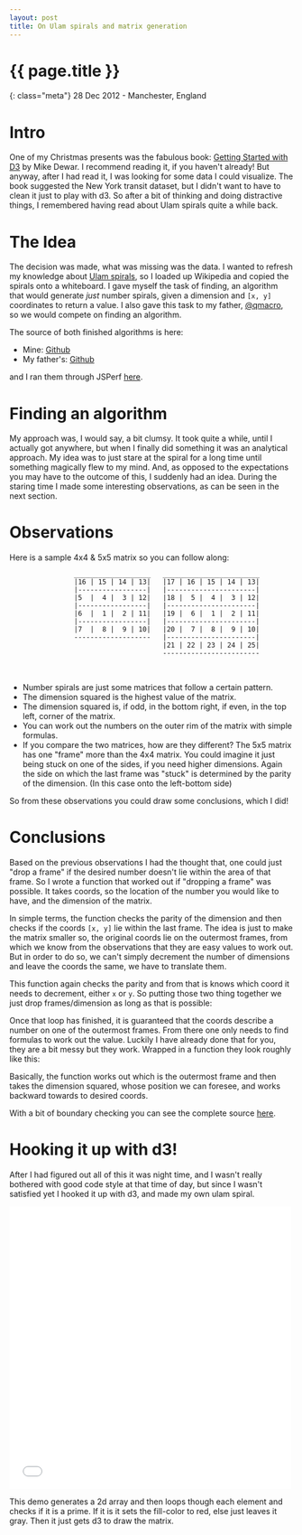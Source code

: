 ```yaml
---
layout: post
title: On Ulam spirals and matrix generation
---
```


# {{ page.title }}

{: class="meta"} 28 Dec 2012 - Manchester, England

# Intro
One of my Christmas presents was the fabulous book: [Getting Started with D3](http://shop.oreilly.com/product/0636920025429.do)
by Mike Dewar. I recommend reading it, if you haven't already! But anyway, after I had read it, I was looking for some
data I could visualize. The book suggested the New York transit dataset, but I didn't want to have to clean it just
to play with d3.
So after a bit of thinking and doing distractive things, I remembered having read about Ulam spirals quite a while back.

# The Idea
The decision was made, what was missing was the data. I wanted to refresh my knowledge about [Ulam spirals](http://en.wikipedia.org/wiki/Ulam_spiral),
so I loaded up Wikipedia and copied the spirals onto a whiteboard. I gave myself the task of finding,
an algorithm that would generate *just* number spirals, given a dimension and <code>[x, y]</code> coordinates to return a value.
I also gave this task to my father, [@qmacro](http://pipetree.com/qmacro), so we would compete on finding an algorithm.

The source of both finished algorithms is here:

* Mine: [Github](https://github.com/jcla1/ulam)
* My father's: [Github](https://github.com/qmacro/ulam)

and I ran them through JSPerf [here](http://jsperf.com/ulam-spiral).

# Finding an algorithm
My approach was, I would say, a bit clumsy. It took quite a while, until I actually got anywhere, but when I finally
did something it was an analytical approach. My idea was to just stare at the spiral for a long time until something
magically flew to my mind. And, as opposed to the expectations you may have to the outcome of this, I suddenly had an idea.
During the staring time I made some interesting observations, as can be seen in the next section.

# Observations
Here is a sample 4x4 & 5x5 matrix so you can follow along:


                    ___________________   ________________________
                    |16 | 15 | 14 | 13|   |17 | 16 | 15 | 14 | 13|
                    |-----------------|   |----------------------|
                    |5  |  4 |  3 | 12|   |18 |  5 |  4 |  3 | 12|
                    |-----------------|   |----------------------|
                    |6  |  1 |  2 | 11|   |19 |  6 |  1 |  2 | 11|
                    |-----------------|   |----------------------|
                    |7  |  8 |  9 | 10|   |20 |  7 |  8 |  9 | 10|
                    -------------------   |----------------------|
                                          |21 | 22 | 23 | 24 | 25|
                                          ------------------------
<br />

* Number spirals are just some matrices that follow a certain pattern.
* The dimension squared is the highest value of the matrix.
* The dimension squared is, if odd, in the bottom right, if even, in the top left, corner of the matrix.
* You can work out the numbers on the outer rim of the matrix with simple formulas.
* If you compare the two matrices, how are they different? The 5x5 matrix has one "frame" more than the 4x4 matrix.
  You could imagine it just being stuck on one of the sides, if you need higher dimensions.
  Again the side on which the last frame was "stuck" is determined by the parity of the dimension.
  (In this case onto the left-bottom side)

So from these observations you could draw some conclusions, which I did!

# Conclusions

Based on the previous observations I had the thought that, one could just "drop a frame" if
the desired number doesn't lie within the area of that frame.
So I wrote a function that worked out if "dropping a frame" was possible.
It takes coords, so the location of the number you would like to have, and the dimension of the matrix.

<script src="https://gist.github.com/4397033.js?file=check_if_drop_frame.js">
</script>

In simple terms, the function checks the parity of the dimension and then checks
if the coords <code>[x, y]</code> lie within the last frame.
The idea is just to make the matrix smaller so, the original coords lie on the outermost frames,
from which we know from the observations that they are easy values to work out.
But in order to do so, we can't simply decrement the number of dimensions and leave the coords the same,
we have to translate them.

<script src="https://gist.github.com/4397033.js?file=translate.js">
</script>

This function again checks the parity and from that is knows which coord it needs to decrement,
either <code>x</code> or <code>y</code>. So putting those two thing together we just drop frames/dimension
as long as that is possible:

<script src="https://gist.github.com/4397033.js?file=while_loop.js">
</script>

Once that loop has finished, it is guaranteed that the coords describe a number on one of the outermost frames.
From there one only needs to find formulas to work out the value. Luckily I have already done that for you,
they are a bit messy but they work. Wrapped in a function they look roughly like this:

<script src="https://gist.github.com/4397033.js?file=work_out_value.js">
</script>

Basically, the function works out which is the outermost frame and then takes the dimension squared,
whose position we can foresee, and works backward towards to desired coords.

With a bit of boundary checking you can see the complete source [here](https://github.com/jcla1/ulam/blob/master/matrix.js).

# Hooking it up with d3!

After I had figured out all of this it was night time, and I wasn't really bothered with good code style
at that time of day, but since I wasn't satisfied yet I hooked it up with d3, and made my own ulam spiral.

<iframe src="/demos/ulam-spiral/ulam_spiral.html" width="500" height="500" style="overflow:hidden;border:none;">
</iframe>

This demo generates a 2d array and then loops though each element and checks if it is a prime.
If it is it sets the fill-color to red, else just leaves it gray.
Then it just gets d3 to draw the matrix.













